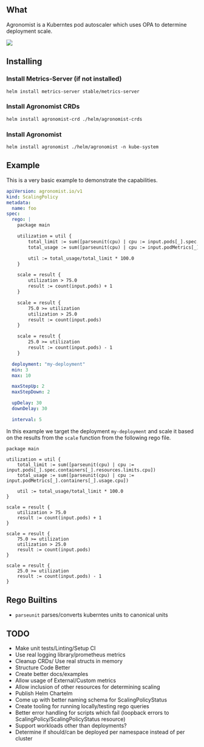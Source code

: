 ## What

Agronomist is a Kuberntes pod autoscaler which uses OPA to determine deployment scale.

![](https://i.imgur.com/ydIcnT7.png)

## Installing

### Install Metrics-Server (if not installed)

```
helm install metrics-server stable/metrics-server
```

### Install Agronomist CRDs

```
helm install agronomist-crd ./helm/agronomist-crds
```

### Install Agronomist

```
helm install agronomist ./helm/agronomist -n kube-system
```

## Example

This is a very basic example to demonstrate the capabilities.

```YAML
apiVersion: agronomist.io/v1
kind: ScalingPolicy
metadata:
  name: foo
spec:
  rego: |
    package main

    utilization = util {
        total_limit := sum([parseunit(cpu) | cpu := input.pods[_].spec.containers[_].resources.limits.cpu])
        total_usage := sum([parseunit(cpu) | cpu := input.podMetrics[_].containers[_].usage.cpu])

        util := total_usage/total_limit * 100.0
    }

    scale = result {
        utilization > 75.0
        result := count(input.pods) + 1
    }

    scale = result {
        75.0 >= utilization
        utilization > 25.0
        result := count(input.pods)
    }

    scale = result {
        25.0 >= utilization
        result := count(input.pods) - 1
    }

  deployment: "my-deployment"
  min: 3
  max: 10

  maxStepUp: 2
  maxStepDown: 2

  upDelay: 30
  downDelay: 30

  interval: 5
```

In this example we target the deployment `my-deployment` and scale it based on the results from the `scale` function from the following rego file.

```rego
package main

utilization = util {
    total_limit := sum([parseunit(cpu) | cpu := input.pods[_].spec.containers[_].resources.limits.cpu])
    total_usage := sum([parseunit(cpu) | cpu := input.podMetrics[_].containers[_].usage.cpu])

    util := total_usage/total_limit * 100.0
}

scale = result {
    utilization > 75.0
    result := count(input.pods) + 1
}

scale = result {
    75.0 >= utilization
    utilization > 25.0
    result := count(input.pods)
}

scale = result {
    25.0 >= utilization
    result := count(input.pods) - 1
}
```


## Rego Builtins

* `parseunit` parses/converts kuberntes units to canonical units

## TODO

* Make unit tests/Linting/Setup CI
* Use real logging library/prometheus metrics
* Cleanup CRDs/ Use real structs in memory
* Structure Code Better
* Create better docs/examples
* Allow usage of External/Custom metrics
* Allow inclusion of other resources for determining scaling
* Publish Helm Chartelm
* Come up with better naming schema for ScalingPolicyStatus
* Create tooling for running locally/testing rego queries
* Better error handling for scripts which fail (loopback errors to ScalingPolicy/ScalingPolicyStatus resource)
* Support workloads other than deployments?
* Determine if should/can be deployed per namespace instead of per cluster

